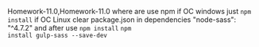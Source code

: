 Homework-11.0,Homework-11.0 where are use npm
if OC windows just
<code>npm install</code>
if OC Linux
clear package.json in dependencies
"node-sass": "^4.7.2" and after use
<code>npm install</code>
<code>npm install gulp-sass --save-dev</code>